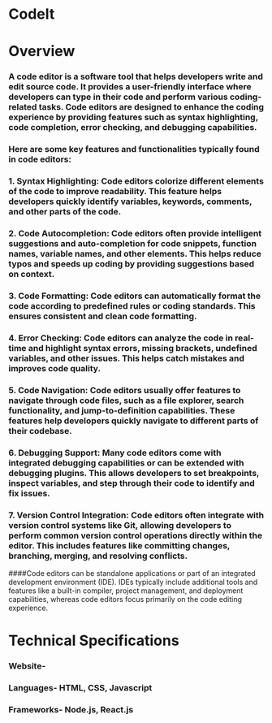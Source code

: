 # CodeIt

# Overview
### A code editor is a software tool that helps developers write and edit source code. It provides a user-friendly interface where developers can type in their code and perform various coding-related tasks. Code editors are designed to enhance the coding experience by providing features such as syntax highlighting, code completion, error checking, and debugging capabilities.

### Here are some key features and functionalities typically found in code editors:

### 1. Syntax Highlighting: Code editors colorize different elements of the code to improve readability. This feature helps developers quickly identify variables, keywords, comments, and other parts of the code.

### 2. Code Autocompletion: Code editors often provide intelligent suggestions and auto-completion for code snippets, function names, variable names, and other elements. This helps reduce typos and speeds up coding by providing suggestions based on context.

### 3. Code Formatting: Code editors can automatically format the code according to predefined rules or coding standards. This ensures consistent and clean code formatting.

### 4. Error Checking: Code editors can analyze the code in real-time and highlight syntax errors, missing brackets, undefined variables, and other issues. This helps catch mistakes and improves code quality.

### 5. Code Navigation: Code editors usually offer features to navigate through code files, such as a file explorer, search functionality, and jump-to-definition capabilities. These features help developers quickly navigate to different parts of their codebase.

### 6. Debugging Support: Many code editors come with integrated debugging capabilities or can be extended with debugging plugins. This allows developers to set breakpoints, inspect variables, and step through their code to identify and fix issues.

### 7. Version Control Integration: Code editors often integrate with version control systems like Git, allowing developers to perform common version control operations directly within the editor. This includes features like committing changes, branching, merging, and resolving conflicts.

####Code editors can be standalone applications or part of an integrated development environment (IDE). IDEs typically include additional tools and features like a built-in compiler, project management, and deployment capabilities, whereas code editors focus primarily on the code editing experience.

# Technical Specifications

### Website- 

### Languages- HTML, CSS, Javascript

### Frameworks- Node.js, React.js
